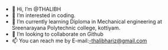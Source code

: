 - 👋 Hi, I’m @THALIBH
- 👀 I’m interested in coding.
- 🌱 I’m currently learning Diploma in Mechanical engineering at Sreenarayana Polytechnic college, kottiyam.
- 💞️ I’m looking to collaborate on Github
- 📫 You can reach me by E-mail:-thalibhariz@gmail.com

<!---
THALIBH/THALIBH is a ✨ special ✨ repository because its `README.md` (this file) appears on your GitHub profile.
You can click the Preview link to take a look at your changes.
--->

